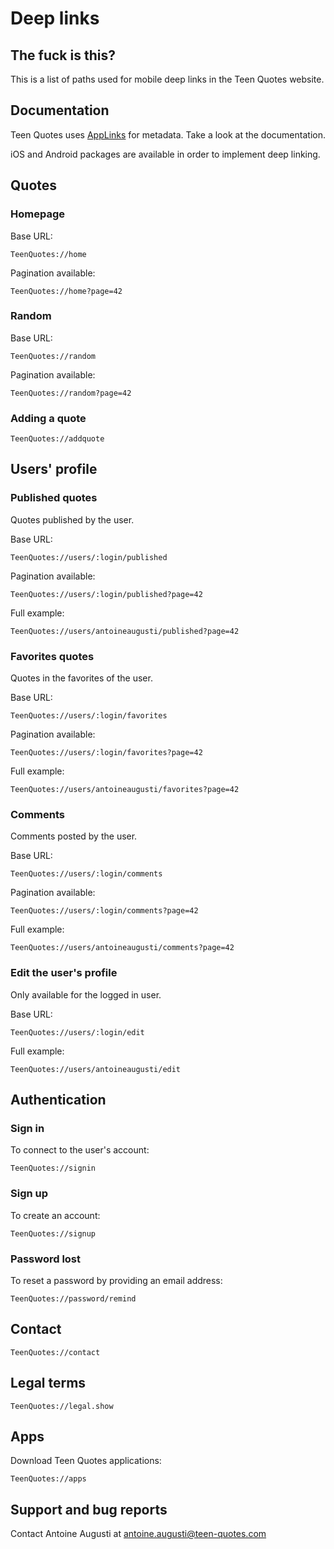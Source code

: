 Deep links
==========

## The fuck is this?
This is a list of paths used for mobile deep links in the Teen Quotes website.

## Documentation
Teen Quotes uses [AppLinks](http://applinks.org/documentation/) for metadata. Take a look at the documentation.

iOS and Android packages are available in order to implement deep linking.

## Quotes
### Homepage
Base URL:

	TeenQuotes://home

Pagination available:
	
	TeenQuotes://home?page=42

### Random
Base URL:

	TeenQuotes://random

Pagination available:
	
	TeenQuotes://random?page=42

### Adding a quote

	TeenQuotes://addquote

## Users' profile
### Published quotes
Quotes published by the user.

Base URL:

	TeenQuotes://users/:login/published

Pagination available:

	TeenQuotes://users/:login/published?page=42

Full example: 

	TeenQuotes://users/antoineaugusti/published?page=42

### Favorites quotes
Quotes in the favorites of the user.

Base URL:

	TeenQuotes://users/:login/favorites

Pagination available:

	TeenQuotes://users/:login/favorites?page=42

Full example: 

	TeenQuotes://users/antoineaugusti/favorites?page=42

### Comments
Comments posted by the user.

Base URL:

	TeenQuotes://users/:login/comments

Pagination available:

	TeenQuotes://users/:login/comments?page=42

Full example: 

	TeenQuotes://users/antoineaugusti/comments?page=42

### Edit the user's profile
Only available for the logged in user.

Base URL:

	TeenQuotes://users/:login/edit

Full example: 

	TeenQuotes://users/antoineaugusti/edit


## Authentication
### Sign in
To connect to the user's account:

	TeenQuotes://signin
	
### Sign up
To create an account:

	TeenQuotes://signup

### Password lost
To reset a password by providing an email address:

	TeenQuotes://password/remind

## Contact

	TeenQuotes://contact

## Legal terms

	TeenQuotes://legal.show

## Apps
Download Teen Quotes applications:

	TeenQuotes://apps

## Support and bug reports
Contact Antoine Augusti at antoine.augusti@teen-quotes.com